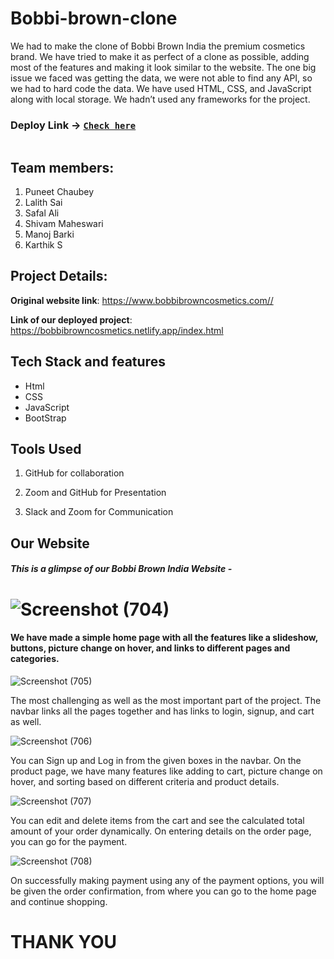 # Bobbi-brown-clone
We had to make the clone of Bobbi Brown India the premium cosmetics brand. We have tried to make it as perfect of a clone as possible, adding most of the features and making it look similar to the website. The one big issue we faced was getting the data, we were not able to find any API, so we had to hard code the data. We have used HTML, CSS, and JavaScript along with local storage. We hadn’t used any frameworks for the project.


 ### Deploy Link -> [`Check here`](https://bobbibrowncosmetics.netlify.app/index.html)
<img src="[https://lh3.googleusercontent.com/zyVawGkrNqTVDv1h2qrPcFty0ARE-tkuVadf3wo7m0LwLJuHWbHxQZsboLRX9q6rLkmHzA=s170](https://www.bobbibrowncosmetics.com/media/export/cms/Homepage/FH22/FH22_WeekendTravelMinis_pc.jpg)" alt=""> 

## Team members:
1. Puneet Chaubey
2. Lalith Sai
3. Safal Ali
4. Shivam Maheswari
5. Manoj Barki
6. Karthik S



## Project Details:


**Original website link**: https://www.bobbibrowncosmetics.com//

**Link of our deployed project**: https://bobbibrowncosmetics.netlify.app/index.html

## Tech Stack and features
- Html
- CSS
- JavaScript
- BootStrap

## Tools Used
1. GitHub for collaboration


2. Zoom and GitHub for Presentation
3. Slack and Zoom for Communication

## Our Website

 ##### This is a glimpse of our Bobbi Brown India Website -
  
  
  
 # ![Screenshot (704)](https://user-images.githubusercontent.com/101567183/185372997-c7994155-05cd-4d7f-a4e1-0c5233f8a963.png)
  
  
 #### We have made a simple home page with all the features like a slideshow, buttons, picture change on hover, and links to different pages and categories.
  
  
  ![Screenshot (705)](https://user-images.githubusercontent.com/101567183/185373202-2cfaf061-4b4b-4f87-b91f-2472128699f2.png)
  
  
  The most challenging as well as the most important part of the project. The navbar links all the pages together and has links to login, signup, and cart as well.
  
  
  
  ![Screenshot (706)](https://user-images.githubusercontent.com/101567183/185373400-281fddf2-760e-478d-bf69-ce9c84452549.png)
  
  You can Sign up and Log in from the given boxes in the navbar.
On the product page, we have many features like adding to cart, picture change on hover, and sorting based on different criteria and product details.
  
  
  
  ![Screenshot (707)](https://user-images.githubusercontent.com/101567183/185373498-7ab10bdb-9005-45e2-8cff-82721722a152.png)

You can edit and delete items from the cart and see the calculated total amount of your order dynamically.
On entering details on the order page, you can go for the payment.
  
  
  
  
![Screenshot (708)](https://user-images.githubusercontent.com/101567183/185373776-167270aa-4dad-4545-856c-6ea84dc5e6ec.png)

On successfully making payment using any of the payment options, you will be given the order confirmation, from where you can go to the home page and continue shopping.



#  THANK YOU
  
